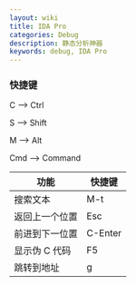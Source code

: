 ```yaml
---
layout: wiki
title: IDA Pro
categories: Debug
description: 静态分析神器
keywords: debug, IDA Pro
---
```


### 快捷键

C --> Ctrl

S --> Shift

M --> Alt

Cmd --> Command

| 功能           | 快捷键  |
|----------------|---------|
| 搜索文本       | M-t     |
| 返回上一个位置 | Esc     |
| 前进到下一位置 | C-Enter |
| 显示伪 C 代码  | F5      |
| 跳转到地址     | g       |
